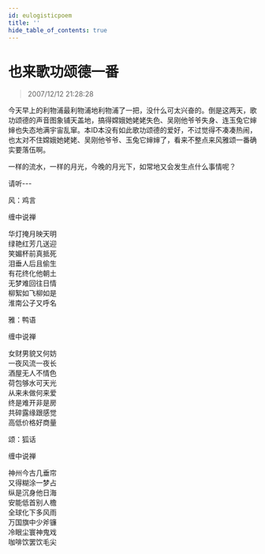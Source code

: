 ```yaml
---
id: eulogisticpoem
title: ''
hide_table_of_contents: true
---
```


# 也来歌功颂德一番

> 2007/12/12 21:28:28

<div style={{fontSize: '18px', fontWeight: 'normal', textAlign: 'left', lineHeight: '180%'}}>

今天早上的利物浦最利物浦地利物浦了一把，没什么可太兴奋的。倒是这两天，歌功颂德的声音图象铺天盖地，搞得嫦娥她姥姥失色、吴刚他爷爷失身、连玉兔它婶婶也失态地满宇宙乱窜。本ID本没有如此歌功颂德的爱好，不过觉得不凑凑热闹，也太对不住嫦娥她姥姥、吴刚他爷爷、玉兔它婶婶了，看来不整点来风雅颂一番确实要落伍啊。
 
一样的流水，一样的月光，今晚的月光下，如常地又会发生点什么事情呢？
 
请听---
</div>

<div style={{color:'#FF0000', fontSize: '56px', fontWeight: '500', textAlign: 'center', lineHeight: '120%'}}>

风：鸡言
</div>

<div style={{color:'#FF0000', fontSize: '32px', fontWeight: '500', textAlign: 'center', lineHeight: '200%'}}>

缠中说禅
</div>

<div style={{color:'#FF0000', fontSize: '32px', fontWeight: '500', textAlign: 'center', lineHeight: '150%'}}>

华灯掩月映天明<br/>
绿艳红芳几送迎<br/>
笑媚杯前真抵死<br/>
泪垂人后且偷生<br/>
有花终化他朝土<br/>
无梦难回往日情<br/>
柳絮如飞柳如是<br/>
淮南公子又呼名
</div>
 
<div style={{color:'#FF0000', fontSize: '56px', fontWeight: '500', textAlign: 'center', lineHeight: '120%', marginTop: '50px'}}>

雅：鸭语
</div>

<div style={{color:'#FF0000', fontSize: '32px', fontWeight: '500', textAlign: 'center', lineHeight: '200%'}}>

缠中说禅
</div>

<div style={{color:'#FF0000', fontSize: '32px', fontWeight: '500', textAlign: 'center', lineHeight: '150%'}}>

女财男貌又何妨<br/>
一夜风流一夜长<br/>
酒屋无人不情色<br/>
荷包够水可天光<br/>
从来未做何来爱<br/>
终是难开非是房<br/>
共碎露缘跟感觉<br/>
高低价格好商量
</div>
 
<div style={{color:'#FF0000', fontSize: '56px', fontWeight: '500', textAlign: 'center', lineHeight: '120%', marginTop: '50px'}}>

颂：狐话
</div>
 
<div style={{color:'#FF0000', fontSize: '32px', fontWeight: '500', textAlign: 'center', lineHeight: '200%'}}>

缠中说禅
</div>

<div style={{color:'#FF0000', fontSize: '32px', fontWeight: '500', textAlign: 'center', lineHeight: '150%'}}>

神州今古几垂帘<br/>
又得糊涂一梦占<br/>
纵是沉身他日海<br/>
安能低首别人檐<br/>
全球化下多风雨<br/>
万国旗中少斧镰<br/>
冷眼尘寰神鬼戏<br/>
咖啡饮罢饮毛尖
</div>